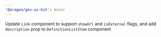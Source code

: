 ```yaml
---
'@aragon/gov-ui-kit': minor
---
```


Update `Link` component to support `showUrl` and `isExternal` flags, and add `description` prop to `DefinitionListItem`
component
